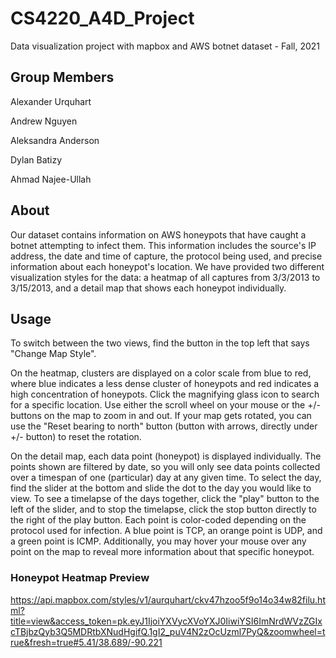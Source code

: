 # CS4220_A4D_Project
Data visualization project with mapbox and AWS botnet dataset - Fall, 2021

## Group Members

Alexander Urquhart

Andrew Nguyen

Aleksandra Anderson

Dylan Batizy

Ahmad Najee-Ullah

## About

Our dataset contains information on AWS honeypots that have caught a botnet attempting 
to infect them. This information includes the source's IP address, the date and time 
of capture, the protocol being used, and precise information about each honeypot's 
location. We have provided two different visualization styles for the data: a heatmap 
of all captures from 3/3/2013 to 3/15/2013, and a detail map that shows each honeypot 
individually.

## Usage

To switch between the two views, find the button in the top left that says "Change 
Map Style". 

On the heatmap, clusters are displayed on a color scale from blue to red, where blue 
indicates a less dense cluster of honeypots and red indicates a high concentration 
of honeypots. Click the magnifying glass icon to search for a specific location. Use 
either the scroll wheel on your mouse or the +/- buttons on the map to zoom in and 
out. If your map gets rotated, you can use the "Reset bearing to north" button 
(button with arrows, directly under +/- button) to reset the rotation. 

On the detail map, each data point (honeypot) is displayed individually. The points 
shown are filtered by date, so you will only see data points collected over a 
timespan of one (particular) day at any given time. To select the day, find the 
slider at the bottom and slide the dot to the day you would like to view. To see a 
timelapse of the days together, click the "play" button to the left of the slider, 
and to stop the timelapse, click the stop button directly to the right of the play 
button. Each point is color-coded depending on the protocol used for infection. 
A blue point is TCP, an orange point is UDP, and a green point is ICMP. 
Additionally, you may hover your mouse over any point on the map to reveal more 
information about that specific honeypot. 

### Honeypot Heatmap Preview 
https://api.mapbox.com/styles/v1/aurquhart/ckv47hzoo5f9o14o34w82filu.html?title=view&access_token=pk.eyJ1IjoiYXVycXVoYXJ0IiwiYSI6ImNrdWVzZGIxcTBjbzQyb3Q5MDRtbXNudHgifQ.1gI2_puV4N2zOcUzml7PyQ&zoomwheel=true&fresh=true#5.41/38.689/-90.221
